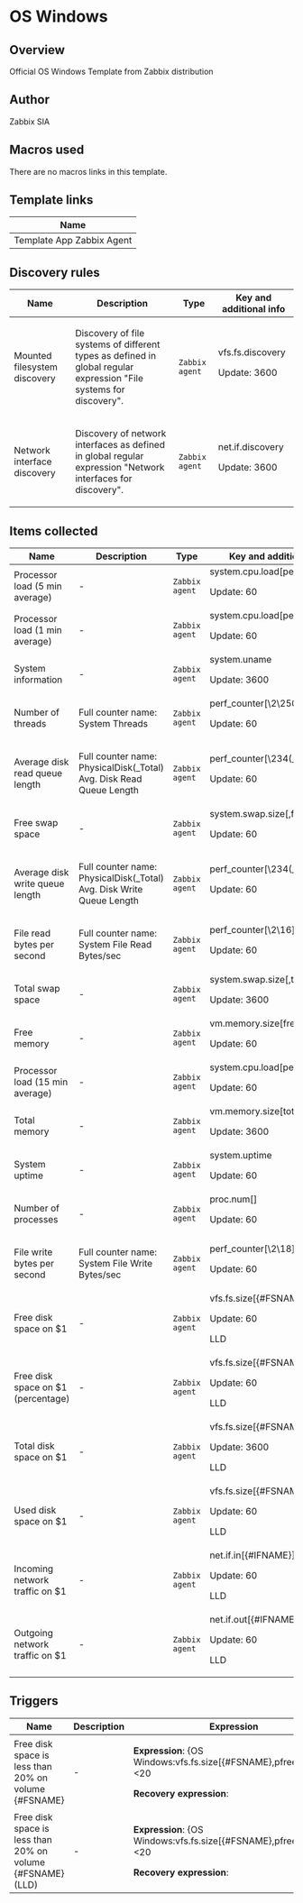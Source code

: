 # OS Windows

## Overview

Official OS Windows Template from Zabbix distribution



## Author

Zabbix SIA

## Macros used

There are no macros links in this template.

## Template links

|Name|
|----|
|Template App Zabbix Agent|
## Discovery rules

|Name|Description|Type|Key and additional info|
|----|-----------|----|----|
|Mounted filesystem discovery|<p>Discovery of file systems of different types as defined in global regular expression "File systems for discovery".</p>|`Zabbix agent`|vfs.fs.discovery<p>Update: 3600</p>|
|Network interface discovery|<p>Discovery of network interfaces as defined in global regular expression "Network interfaces for discovery".</p>|`Zabbix agent`|net.if.discovery<p>Update: 3600</p>|
## Items collected

|Name|Description|Type|Key and additional info|
|----|-----------|----|----|
|Processor load (5 min average)|<p>-</p>|`Zabbix agent`|system.cpu.load[percpu,avg5]<p>Update: 60</p>|
|Processor load (1 min average)|<p>-</p>|`Zabbix agent`|system.cpu.load[percpu,avg1]<p>Update: 60</p>|
|System information|<p>-</p>|`Zabbix agent`|system.uname<p>Update: 3600</p>|
|Number of threads|<p>Full counter name: System Threads</p>|`Zabbix agent`|perf_counter[\2\250]<p>Update: 60</p>|
|Average disk read queue length|<p>Full counter name: PhysicalDisk(_Total) Avg. Disk Read Queue Length</p>|`Zabbix agent`|perf_counter[\234(_Total)\1402]<p>Update: 60</p>|
|Free swap space|<p>-</p>|`Zabbix agent`|system.swap.size[,free]<p>Update: 60</p>|
|Average disk write queue length|<p>Full counter name: PhysicalDisk(_Total) Avg. Disk Write Queue Length</p>|`Zabbix agent`|perf_counter[\234(_Total)\1404]<p>Update: 60</p>|
|File read bytes per second|<p>Full counter name: System File Read Bytes/sec</p>|`Zabbix agent`|perf_counter[\2\16]<p>Update: 60</p>|
|Total swap space|<p>-</p>|`Zabbix agent`|system.swap.size[,total]<p>Update: 3600</p>|
|Free memory|<p>-</p>|`Zabbix agent`|vm.memory.size[free]<p>Update: 60</p>|
|Processor load (15 min average)|<p>-</p>|`Zabbix agent`|system.cpu.load[percpu,avg15]<p>Update: 60</p>|
|Total memory|<p>-</p>|`Zabbix agent`|vm.memory.size[total]<p>Update: 3600</p>|
|System uptime|<p>-</p>|`Zabbix agent`|system.uptime<p>Update: 60</p>|
|Number of processes|<p>-</p>|`Zabbix agent`|proc.num[]<p>Update: 60</p>|
|File write bytes per second|<p>Full counter name: System File Write Bytes/sec</p>|`Zabbix agent`|perf_counter[\2\18]<p>Update: 60</p>|
|Free disk space on $1|<p>-</p>|`Zabbix agent`|vfs.fs.size[{#FSNAME},free]<p>Update: 60</p><p>LLD</p>|
|Free disk space on $1 (percentage)|<p>-</p>|`Zabbix agent`|vfs.fs.size[{#FSNAME},pfree]<p>Update: 60</p><p>LLD</p>|
|Total disk space on $1|<p>-</p>|`Zabbix agent`|vfs.fs.size[{#FSNAME},total]<p>Update: 3600</p><p>LLD</p>|
|Used disk space on $1|<p>-</p>|`Zabbix agent`|vfs.fs.size[{#FSNAME},used]<p>Update: 60</p><p>LLD</p>|
|Incoming network traffic on $1|<p>-</p>|`Zabbix agent`|net.if.in[{#IFNAME}]<p>Update: 60</p><p>LLD</p>|
|Outgoing network traffic on $1|<p>-</p>|`Zabbix agent`|net.if.out[{#IFNAME}]<p>Update: 60</p><p>LLD</p>|
## Triggers

|Name|Description|Expression|Priority|
|----|-----------|----------|--------|
|Free disk space is less than 20% on volume {#FSNAME}|<p>-</p>|<p>**Expression**: {OS Windows:vfs.fs.size[{#FSNAME},pfree].last(0)}<20</p><p>**Recovery expression**: </p>|warning|
|Free disk space is less than 20% on volume {#FSNAME} (LLD)|<p>-</p>|<p>**Expression**: {OS Windows:vfs.fs.size[{#FSNAME},pfree].last(0)}<20</p><p>**Recovery expression**: </p>|warning|
